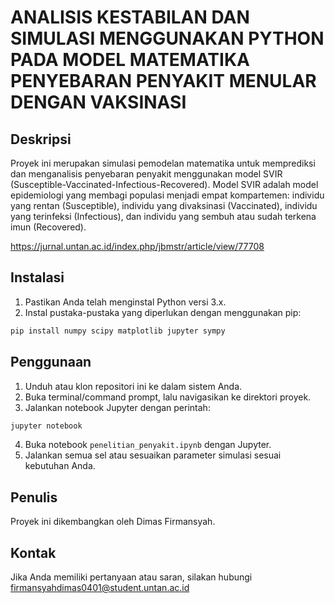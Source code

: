# ANALISIS KESTABILAN DAN SIMULASI MENGGUNAKAN PYTHON PADA MODEL MATEMATIKA PENYEBARAN PENYAKIT MENULAR DENGAN VAKSINASI

## Deskripsi
Proyek ini merupakan simulasi pemodelan matematika untuk memprediksi dan menganalisis penyebaran penyakit menggunakan model SVIR (Susceptible-Vaccinated-Infectious-Recovered). Model SVIR adalah model epidemiologi yang membagi populasi menjadi empat kompartemen: individu yang rentan (Susceptible), individu yang divaksinasi (Vaccinated), individu yang terinfeksi (Infectious), dan individu yang sembuh atau sudah terkena imun (Recovered).

https://jurnal.untan.ac.id/index.php/jbmstr/article/view/77708

## Instalasi
1. Pastikan Anda telah menginstal Python versi 3.x.
2. Instal pustaka-pustaka yang diperlukan dengan menggunakan pip:
```bash
pip install numpy scipy matplotlib jupyter sympy
```

## Penggunaan
1. Unduh atau klon repositori ini ke dalam sistem Anda.
2. Buka terminal/command prompt, lalu navigasikan ke direktori proyek.
3. Jalankan notebook Jupyter dengan perintah:
```bash
jupyter notebook
```
4. Buka notebook `penelitian_penyakit.ipynb` dengan Jupyter.
5. Jalankan semua sel atau sesuaikan parameter simulasi sesuai kebutuhan Anda.

## Penulis
Proyek ini dikembangkan oleh Dimas Firmansyah.

## Kontak
Jika Anda memiliki pertanyaan atau saran, silakan hubungi firmansyahdimas0401@student.untan.ac.id
